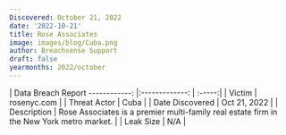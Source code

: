 ```yaml
---
Discovered: October 21, 2022
date: '2022-10-21'
title: Rose Associates
image: images/blog/Cuba.png
author: Breachsense Support
draft: false
yearmonths: 2022/october
---
```



| Data Breach Report
------------:     |:-------------:    | :-----:|
| Victim      | rosenyc.com      | 
| Threat Actor      | Cuba      | 
| Date Discovered      | Oct 21, 2022      | 
| Description      | Rose Associates is a premier multi-family real estate firm in the New York metro market.      | 
| Leak Size      | N/A      | 

